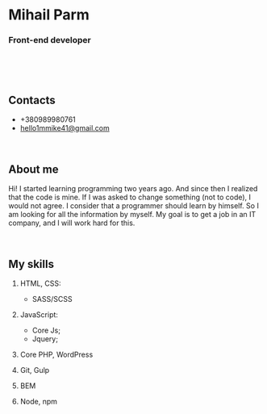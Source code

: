 # Mihail Parm

### Front-end developer

<br>
<br>
<br>

## Contacts
  * +380989980761 <br>
  * hello1mmike41@gmail.com
      
<br>
    
## About me
Hi! I started learning programming two years ago. And since then I realized that the code is mine. If I was asked to change something (not to code), I would not agree. I consider that a programmer should learn by himself. So I am looking for all the information by myself. My goal is to get a job in an IT company, and I will work hard for this.
      
<br>
    
## My skills
1. HTML, CSS:
    * SASS/SCSS
    
2. JavaScript:
    * Core Js;
    * Jquery;
    
3. Core PHP, WordPress
    
3. Git, Gulp

4. BEM

5. Node, npm
      
<br>
    
